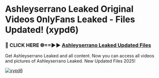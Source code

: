 # Ashleyserrano Leaked Original Videos 0nlyFans Leaked - Files Updated! (xypd6)

<h3>🔴 CLICK HERE 🌐==►► <a href="https://tinyurl.com/ehrbuxhb" rel="nofollow">Ashleyserrano Leaked Updated Files</a></h3>

Get Ashleyserrano Leaked and all content. Now you can access all videos and pictures of Ashleyserrano Leaked. New Updated Files 2025!

[![xypd6](https://i.imgur.com/lVYEuWS.gif)](https://tinyurl.com/ehrbuxhb)
